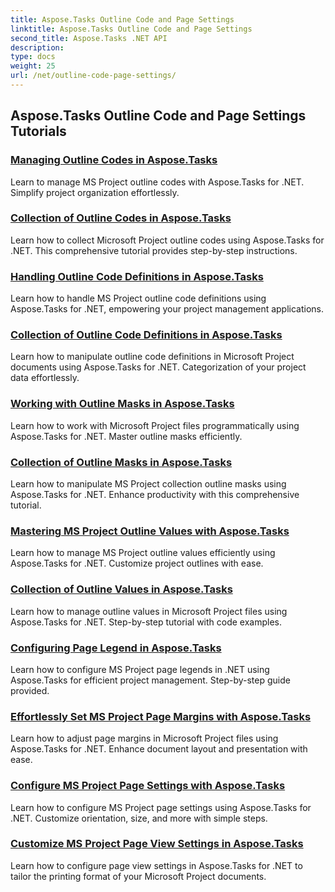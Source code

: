 ```yaml
---
title: Aspose.Tasks Outline Code and Page Settings
linktitle: Aspose.Tasks Outline Code and Page Settings
second_title: Aspose.Tasks .NET API
description: 
type: docs
weight: 25
url: /net/outline-code-page-settings/
---
```


## Aspose.Tasks Outline Code and Page Settings Tutorials
### [Managing Outline Codes in Aspose.Tasks](./outline-codes/)
Learn to manage MS Project outline codes with Aspose.Tasks for .NET. Simplify project organization effortlessly.
### [Collection of Outline Codes in Aspose.Tasks](./outline-code-collection/)
Learn how to collect Microsoft Project outline codes using Aspose.Tasks for .NET. This comprehensive tutorial provides step-by-step instructions.
### [Handling Outline Code Definitions in Aspose.Tasks](./outline-code-definitions/)
Learn how to handle MS Project outline code definitions using Aspose.Tasks for .NET, empowering your project management applications.
### [Collection of Outline Code Definitions in Aspose.Tasks](./outline-code-definition-collection/)
Learn how to manipulate outline code definitions in Microsoft Project documents using Aspose.Tasks for .NET. Categorization of your project data effortlessly.
### [Working with Outline Masks in Aspose.Tasks](./outline-masks/)
Learn how to work with Microsoft Project files programmatically using Aspose.Tasks for .NET. Master outline masks efficiently.
### [Collection of Outline Masks in Aspose.Tasks](./outline-mask-collection/)
Learn how to manipulate MS Project collection outline masks using Aspose.Tasks for .NET. Enhance productivity with this comprehensive tutorial.
### [Mastering MS Project Outline Values with Aspose.Tasks](./outline-values/)
Learn how to manage MS Project outline values efficiently using Aspose.Tasks for .NET. Customize project outlines with ease.
### [Collection of Outline Values in Aspose.Tasks](./outline-value-collection/)
Learn how to manage outline values in Microsoft Project files using Aspose.Tasks for .NET. Step-by-step tutorial with code examples.
### [Configuring Page Legend in Aspose.Tasks](./page-legend/)
Learn how to configure MS Project page legends in .NET using Aspose.Tasks for efficient project management. Step-by-step guide provided.
### [Effortlessly Set MS Project Page Margins with Aspose.Tasks](./page-margins/)
Learn how to adjust page margins in Microsoft Project files using Aspose.Tasks for .NET. Enhance document layout and presentation with ease.
### [Configure MS Project Page Settings with Aspose.Tasks](./page-settings/)
Learn how to configure MS Project page settings using Aspose.Tasks for .NET. Customize orientation, size, and more with simple steps.
### [Customize MS Project Page View Settings in Aspose.Tasks](./page-view-settings/)
Learn how to configure page view settings in Aspose.Tasks for .NET to tailor the printing format of your Microsoft Project documents.
